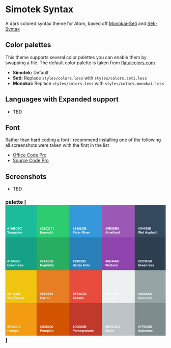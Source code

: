 # Simotek Syntax

A dark colored syntax theme for Atom, based off [Monokai-Seti](https://github.com/schmittyjd/monokai-seti) and [Seti-Syntax](https://github.com/jesseweed/seti-syntax)

## Color palettes
This theme supports several color palettes you can enable them by swapping a file. The default color palette is taken from [flatuicolors.com](http://flatuicolors.com/)
* **Simotek:** Default
* **Seti:** Replace `styles/colors.less` with `styles/colors.seti.less`
* **Monokai:** Replace `styles/colors.less` with `styles/colors.monokai.less`
## Languages with Expanded support
* TBD

## Font
Rather than hard coding a font I recommend installing one of the following all screenshots were taken with the first in the list
* [Office Code Pro](https://github.com/nathco/Office-Code-Pro)
* [Source Code Pro](https://github.com/adobe-fonts/source-code-pro)

## Screenshots
* TBD

### palette [ ![Screenshot](https://raw.githubusercontent.com/simotek/simotek-syntax/master/palettes/FLAT-UI-COLOR-PALETTE-FOR-SKETCH-1.jpg) ]
